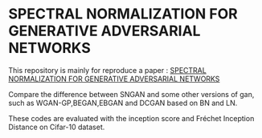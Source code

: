# SPECTRAL NORMALIZATION FOR GENERATIVE ADVERSARIAL NETWORKS

This repository is mainly for reproduce a paper : [SPECTRAL NORMALIZATION FOR GENERATIVE ADVERSARIAL NETWORKS](https://arxiv.org/abs/1802.05957)

Compare the difference between SNGAN and some other versions of gan, such as WGAN-GP,BEGAN,EBGAN and DCGAN based on BN and LN.

These codes are evaluated with the inception score and Fréchet Inception Distance on Cifar-10 dataset.
